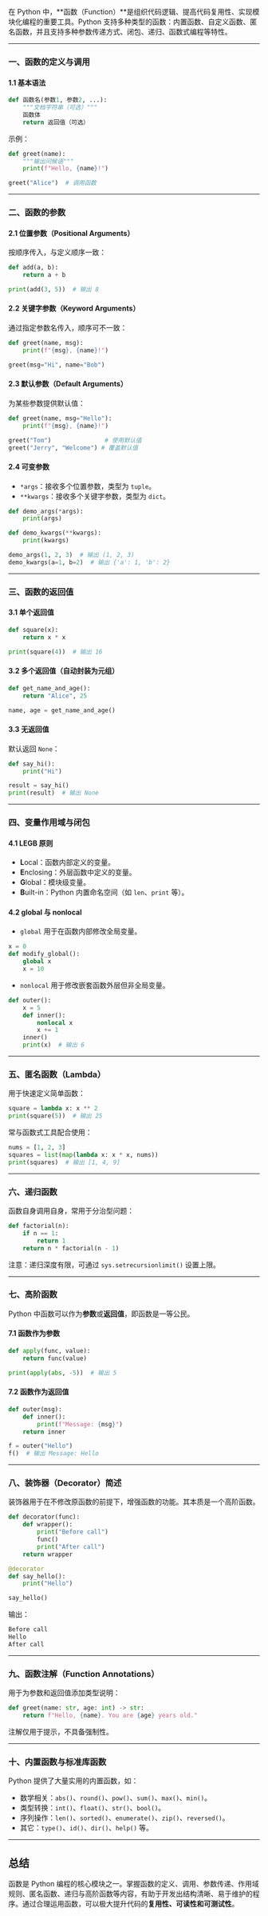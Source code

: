 在 Python 中，**函数（Function）**是组织代码逻辑、提高代码复用性、实现模块化编程的重要工具。Python 支持多种类型的函数：内置函数、自定义函数、匿名函数，并且支持多种参数传递方式、闭包、递归、函数式编程等特性。

---

### 一、函数的定义与调用

#### 1.1 基本语法

```python
def 函数名(参数1, 参数2, ...):
    """文档字符串（可选）"""
    函数体
    return 返回值（可选）
```

示例：

```python
def greet(name):
    """输出问候语"""
    print(f"Hello, {name}!")

greet("Alice")  # 调用函数
```

---

### 二、函数的参数

#### 2.1 位置参数（Positional Arguments）

按顺序传入，与定义顺序一致：

```python
def add(a, b):
    return a + b

print(add(3, 5))  # 输出 8
```

#### 2.2 关键字参数（Keyword Arguments）

通过指定参数名传入，顺序可不一致：

```python
def greet(name, msg):
    print(f"{msg}, {name}!")

greet(msg="Hi", name="Bob")
```

#### 2.3 默认参数（Default Arguments）

为某些参数提供默认值：

```python
def greet(name, msg="Hello"):
    print(f"{msg}, {name}!")

greet("Tom")               # 使用默认值
greet("Jerry", "Welcome") # 覆盖默认值
```

#### 2.4 可变参数

- `*args`：接收多个位置参数，类型为 `tuple`。
- `**kwargs`：接收多个关键字参数，类型为 `dict`。

```python
def demo_args(*args):
    print(args)

def demo_kwargs(**kwargs):
    print(kwargs)

demo_args(1, 2, 3)  # 输出 (1, 2, 3)
demo_kwargs(a=1, b=2)  # 输出 {'a': 1, 'b': 2}
```

---

### 三、函数的返回值

#### 3.1 单个返回值

```python
def square(x):
    return x * x

print(square(4))  # 输出 16
```

#### 3.2 多个返回值（自动封装为元组）

```python
def get_name_and_age():
    return "Alice", 25

name, age = get_name_and_age()
```

#### 3.3 无返回值

默认返回 `None`：

```python
def say_hi():
    print("Hi")

result = say_hi()
print(result)  # 输出 None
```

---

### 四、变量作用域与闭包

#### 4.1 LEGB 原则

- **L**ocal：函数内部定义的变量。
- **E**nclosing：外层函数中定义的变量。
- **G**lobal：模块级变量。
- **B**uilt-in：Python 内置命名空间（如 `len`、`print` 等）。

#### 4.2 global 与 nonlocal

- `global` 用于在函数内部修改全局变量。

```python
x = 0
def modify_global():
    global x
    x = 10
```

- `nonlocal` 用于修改嵌套函数外层但非全局变量。

```python
def outer():
    x = 5
    def inner():
        nonlocal x
        x += 1
    inner()
    print(x)  # 输出 6
```

---

### 五、匿名函数（Lambda）

用于快速定义简单函数：

```python
square = lambda x: x ** 2
print(square(5))  # 输出 25
```

常与函数式工具配合使用：

```python
nums = [1, 2, 3]
squares = list(map(lambda x: x * x, nums))
print(squares)  # 输出 [1, 4, 9]
```

---

### 六、递归函数

函数自身调用自身，常用于分治型问题：

```python
def factorial(n):
    if n == 1:
        return 1
    return n * factorial(n - 1)
```

注意：递归深度有限，可通过 `sys.setrecursionlimit()` 设置上限。

---

### 七、高阶函数

Python 中函数可以作为**参数**或**返回值**，即函数是一等公民。

#### 7.1 函数作为参数

```python
def apply(func, value):
    return func(value)

print(apply(abs, -5))  # 输出 5
```

#### 7.2 函数作为返回值

```python
def outer(msg):
    def inner():
        print(f"Message: {msg}")
    return inner

f = outer("Hello")
f()  # 输出 Message: Hello
```

---

### 八、装饰器（Decorator）简述

装饰器用于在不修改原函数的前提下，增强函数的功能。其本质是一个高阶函数。

```python
def decorator(func):
    def wrapper():
        print("Before call")
        func()
        print("After call")
    return wrapper

@decorator
def say_hello():
    print("Hello")

say_hello()
```

输出：

```python
Before call
Hello
After call
```

---

### 九、函数注解（Function Annotations）

用于为参数和返回值添加类型说明：

```python
def greet(name: str, age: int) -> str:
    return f"Hello, {name}. You are {age} years old."
```

注解仅用于提示，不具备强制性。

---

### 十、内置函数与标准库函数

Python 提供了大量实用的内置函数，如：

- 数学相关：`abs()`、`round()`、`pow()`、`sum()`、`max()`、`min()`。
- 类型转换：`int()`、`float()`、`str()`、`bool()`。
- 序列操作：`len()`、`sorted()`、`enumerate()`、`zip()`、`reversed()`。
- 其它：`type()`、`id()`、`dir()`、`help()` 等。

---

## 总结

函数是 Python 编程的核心模块之一。掌握函数的定义、调用、参数传递、作用域规则、匿名函数、递归与高阶函数等内容，有助于开发出结构清晰、易于维护的程序。通过合理运用函数，可以极大提升代码的**复用性、可读性和可测试性**。
